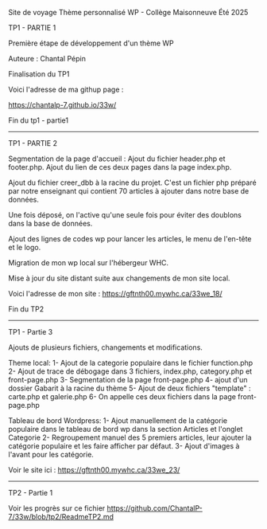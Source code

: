 Site de voyage Thème personnalisé WP - Collège Maisonneuve Été 2025

TP1 - PARTIE 1

Première étape de développement d'un thème WP

Auteure : Chantal Pépin

Finalisation du TP1

Voici l'adresse de ma githup page :

https://chantalp-7.github.io/33w/

Fin du tp1 - partie1

---

TP1 - PARTIE 2

Segmentation de la page d'accueil : Ajout du fichier header.php et footer.php. Ajout du lien de ces deux pages dans la page index.php.

Ajout du fichier creer_dbb à la racine du projet. C'est un fichier php préparé par notre enseignant qui contient 70 articles à ajouter dans notre base de données.

Une fois déposé, on l'active qu'une seule fois pour éviter des doublons dans la base de données.

Ajout des lignes de codes wp pour lancer les articles, le menu de l'en-tête et le logo.

Migration de mon wp local sur l'hébergeur WHC.

Mise à jour du site distant suite aux changements de mon site local.

Voici l'adresse de mon site : https://gftnth00.mywhc.ca/33we_18/

Fin du TP2

---

TP1 - Partie 3

Ajouts de plusieurs fichiers, changements et modifications.

Theme local:
1- Ajout de la categorie populaire dans le fichier function.php
2- Ajout de trace de débogage dans 3 fichiers, index.php, category.php et front-page.php
3- Segmentation de la page front-page.php
4- ajout d'un dossier Gabarit à la racine du thème
5- Ajout de deux fichiers "template" : carte.php et galerie.php
6- On appelle ces deux fichiers dans la page front-page.php

Tableau de bord Wordpress:
1- Ajout manuellement de la catégorie populaire dans le tableau de bord wp dans la section Articles et l'onglet Categorie
2- Regroupement manuel des 5 premiers articles, leur ajouter la catégorie populaire et les faire afficher par défaut.
3- Ajout d'images à l'avant pour les catégorie.

Voir le site ici : https://gftnth00.mywhc.ca/33we_23/

---

TP2 - Partie 1

Voir les progrès sur ce fichier
https://github.com/ChantalP-7/33w/blob/tp2/ReadmeTP2.md
